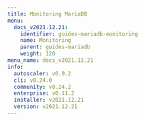 ```yaml
---
title: Monitoring MariaDB
menu:
  docs_v2021.12.21:
    identifier: guides-mariadb-monitoring
    name: Monitoring
    parent: guides-mariadb
    weight: 120
menu_name: docs_v2021.12.21
info:
  autoscaler: v0.9.2
  cli: v0.24.0
  community: v0.24.2
  enterprise: v0.11.2
  installer: v2021.12.21
  version: v2021.12.21
---
```


